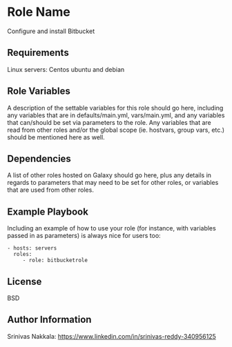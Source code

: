 Role Name
=========

Configure and install Bitbucket 

Requirements
------------

Linux servers:
Centos
ubuntu and
debian

Role Variables
--------------

A description of the settable variables for this role should go here, including any variables that are in defaults/main.yml, vars/main.yml, and any variables that can/should be set via parameters to the role. Any variables that are read from other roles and/or the global scope (ie. hostvars, group vars, etc.) should be mentioned here as well.

Dependencies
------------

A list of other roles hosted on Galaxy should go here, plus any details in regards to parameters that may need to be set for other roles, or variables that are used from other roles.

Example Playbook
----------------

Including an example of how to use your role (for instance, with variables passed in as parameters) is always nice for users too:

    - hosts: servers
      roles:
         - role: bitbucketrole 

License
-------

BSD

Author Information
------------------

Srinivas Nakkala: https://www.linkedin.com/in/srinivas-reddy-340956125
